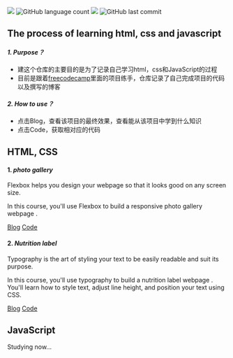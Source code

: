 

![](https://img.shields.io/github/stars/ddy-ddy/html-css-javascript?style=social)	![GitHub language count](https://img.shields.io/github/languages/count/ddy-ddy/html-css-javascript)	![](https://img.shields.io/github/followers/ddy-ddy?style=social)	![GitHub last commit](https://img.shields.io/github/last-commit/ddy-ddy/html-css-javascript)

## The process of learning html, css and javascript

#### *1. Purpose？*

- 建这个仓库的主要目的是为了记录自己学习html，css和JavaScript的过程
- 目前是跟着[freecodecamp](https://www.freecodecamp.org/)里面的项目练手，仓库记录了自己完成项目的代码以及撰写的博客

#### *2. How to use？*

- 点击Blog，查看该项目的最终效果，查看能从该项目中学到什么知识
- 点击Code，获取相对应的代码



## HTML, CSS

#### 1. *photo gallery*

Flexbox helps you design your webpage so that it looks good on any screen size.

In this course, you'll use Flexbox to build a responsive photo gallery webpage .

[Blog](https://www.ddy-ddy.com/Blog/blog-35?14)	[Code](https://github.com/ddy-ddy/html-css-javascript/tree/master/html_css/photo_gallery)

#### 2. *Nutrition label*

Typography is the art of styling your text to be easily readable and suit its purpose.

In this course, you'll use typography to build a nutrition label webpage . You'll learn how to style text, adjust line height, and position your text using CSS.

[Blog](https://www.ddy-ddy.com/Blog/blog-36?14)	[Code](https://github.com/ddy-ddy/html-css-javascript/tree/master/html_css/nutrition_label)



## JavaScript

Studying now...
